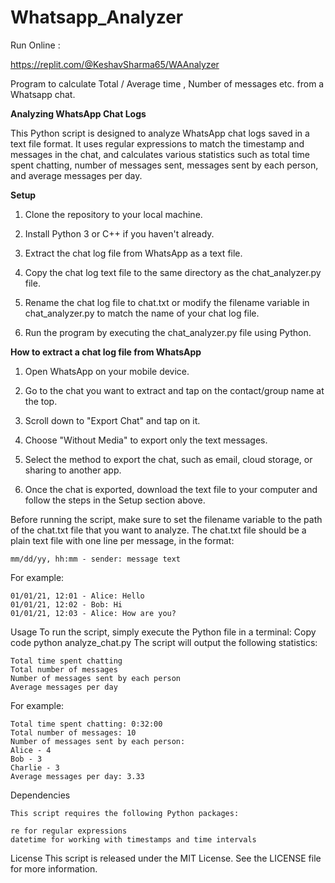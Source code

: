 # Whatsapp_Analyzer

Run Online : 

https://replit.com/@KeshavSharma65/WAAnalyzer


Program to calculate Total / Average time , Number of messages etc. from a Whatsapp chat.


**Analyzing WhatsApp Chat Logs**

This Python script is designed to analyze WhatsApp chat logs saved in a text file format. It uses regular expressions to match the timestamp and messages in the chat, and calculates various statistics such as total time spent chatting, number of messages sent, messages sent by each person, and average messages per day.




**Setup**




1.  Clone the repository to your local machine.

2.  Install Python 3 or C++ if you haven't already.

3.  Extract the chat log file from WhatsApp as a text file.

4.  Copy the chat log text file to the same directory as the chat_analyzer.py file.

5.  Rename the chat log file to chat.txt or modify the filename variable in chat_analyzer.py to match the name of your chat log file.

6.  Run the program by executing the chat_analyzer.py file using Python.





**How to extract a chat log file from WhatsApp**




1.  Open WhatsApp on your mobile device.

2.  Go to the chat you want to extract and tap on the contact/group name at the top.

3.  Scroll down to "Export Chat" and tap on it.

4.  Choose "Without Media" to export only the text messages.

5.  Select the method to export the chat, such as email, cloud storage, or sharing to another app.

6.  Once the chat is exported, download the text file to your computer and follow the steps in the Setup section above.



Before running the script, make sure to set the filename variable to the path of the chat.txt file that you want to analyze. The chat.txt file should be a plain text file with one line per message, in the format:

````
mm/dd/yy, hh:mm - sender: message text
````
For example:
````
01/01/21, 12:01 - Alice: Hello
01/01/21, 12:02 - Bob: Hi
01/01/21, 12:03 - Alice: How are you?
````
Usage
To run the script, simply execute the Python file in a terminal:
Copy code
python analyze_chat.py
The script will output the following statistics:
````
Total time spent chatting
Total number of messages
Number of messages sent by each person
Average messages per day
````
For example:
````
Total time spent chatting: 0:32:00
Total number of messages: 10
Number of messages sent by each person:
Alice - 4
Bob - 3
Charlie - 3
Average messages per day: 3.33
````

Dependencies
````
This script requires the following Python packages:

re for regular expressions
datetime for working with timestamps and time intervals
````
License
This script is released under the MIT License. See the LICENSE file for more information.




